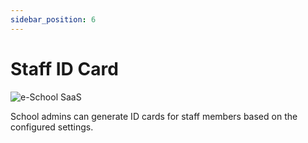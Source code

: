 ```yaml
---
sidebar_position: 6
---
```


# Staff ID Card

![e-School SaaS](../../static/images/schooladmin/generate-staff-id-card.png)

School admins can generate ID cards for staff members based on the configured settings. 